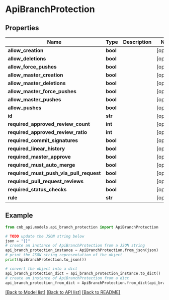 # ApiBranchProtection


## Properties

Name | Type | Description | Notes
------------ | ------------- | ------------- | -------------
**allow_creation** | **bool** |  | [optional] 
**allow_deletions** | **bool** |  | [optional] 
**allow_force_pushes** | **bool** |  | [optional] 
**allow_master_creation** | **bool** |  | [optional] 
**allow_master_deletions** | **bool** |  | [optional] 
**allow_master_force_pushes** | **bool** |  | [optional] 
**allow_master_pushes** | **bool** |  | [optional] 
**allow_pushes** | **bool** |  | [optional] 
**id** | **str** |  | [optional] 
**required_approved_review_count** | **int** |  | [optional] 
**required_approved_review_ratio** | **int** |  | [optional] 
**required_commit_signatures** | **bool** |  | [optional] 
**required_linear_history** | **bool** |  | [optional] 
**required_master_approve** | **bool** |  | [optional] 
**required_must_auto_merge** | **bool** |  | [optional] 
**required_must_push_via_pull_request** | **bool** |  | [optional] 
**required_pull_request_reviews** | **bool** |  | [optional] 
**required_status_checks** | **bool** |  | [optional] 
**rule** | **str** |  | [optional] 

## Example

```python
from cnb_api.models.api_branch_protection import ApiBranchProtection

# TODO update the JSON string below
json = "{}"
# create an instance of ApiBranchProtection from a JSON string
api_branch_protection_instance = ApiBranchProtection.from_json(json)
# print the JSON string representation of the object
print(ApiBranchProtection.to_json())

# convert the object into a dict
api_branch_protection_dict = api_branch_protection_instance.to_dict()
# create an instance of ApiBranchProtection from a dict
api_branch_protection_from_dict = ApiBranchProtection.from_dict(api_branch_protection_dict)
```
[[Back to Model list]](../README.md#documentation-for-models) [[Back to API list]](../README.md#documentation-for-api-endpoints) [[Back to README]](../README.md)


